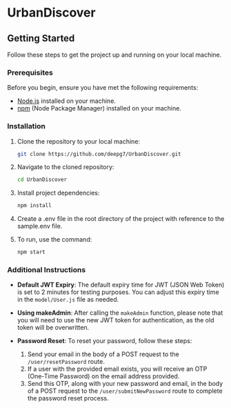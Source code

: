 # UrbanDiscover

## Getting Started

Follow these steps to get the project up and running on your local machine.

### Prerequisites

Before you begin, ensure you have met the following requirements:

- [Node.js](https://nodejs.org/) installed on your machine.
- [npm](https://www.npmjs.com/) (Node Package Manager) installed on your machine.

### Installation

1. Clone the repository to your local machine:

    ```sh
    git clone https://github.com/deepg7/UrbanDiscover.git

2. Navigate to the cloned repository:

    ```sh
    cd UrbanDiscover

3. Install project dependencies:

    ```sh
    npm install

4. Create a .env file in the root directory of the project with reference to the sample.env file.

5. To run, use the command:

    ```sh
    npm start


### Additional Instructions

- **Default JWT Expiry**: The default expiry time for JWT (JSON Web Token) is set to 2 minutes for testing purposes. You can adjust this expiry time in the `model/User.js` file as needed.

- **Using makeAdmin**: After calling the `makeAdmin` function, please note that you will need to use the new JWT token for authentication, as the old token will be overwritten.

- **Password Reset**: To reset your password, follow these steps:
  1. Send your email in the body of a POST request to the `/user/resetPassword` route.
  2. If a user with the provided email exists, you will receive an OTP (One-Time Password) on the email address provided.
  3. Send this OTP, along with your new password and email, in the body of a POST request to the `/user/submitNewPassword` route to complete the password reset process.